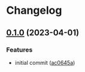 # Changelog

## [0.1.0](https://github.com/erkenes/monorepo-test/compare/v0.0.1...0.1.0) (2023-04-01)


### Features

* initial commit ([ac0645a](https://github.com/erkenes/monorepo-test/commit/ac0645af13898321299715237a0b1d4b0b2c9093))
